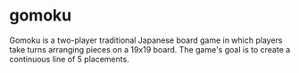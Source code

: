 # gomoku
Gomoku is a two-player traditional Japanese board game in which players take turns arranging pieces on a 19x19 board. The game's goal is to create a continuous line of 5 placements.
